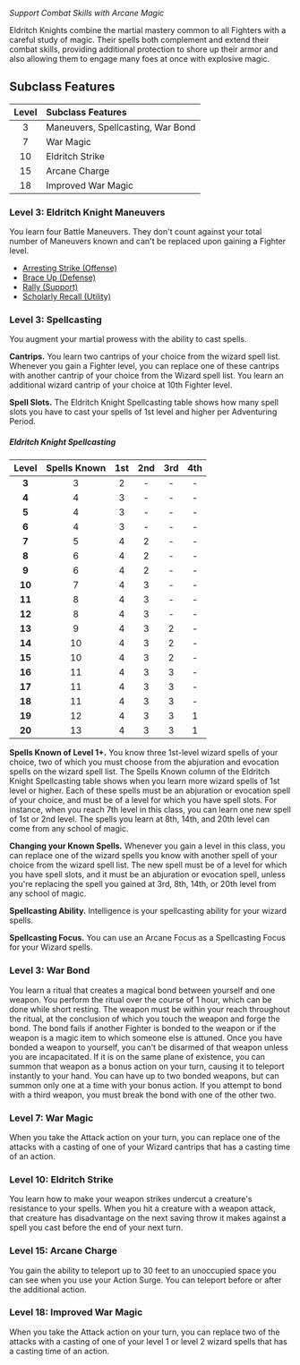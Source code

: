 *Support Combat Skills with Arcane Magic*

Eldritch Knights combine the martial mastery common to all Fighters with a careful study of magic. Their spells both complement and extend their combat skills, providing additional protection to shore up their armor and also allowing them to engage many foes at once with explosive magic.

## Subclass Features

| Level | Subclass Features                 |
| :---: | :-------------------------------- |
|   3   | Maneuvers, Spellcasting, War Bond |
|   7   | War Magic                         |
|  10   | Eldritch Strike                   |
|  15   | Arcane Charge                     |
|  18   | Improved War Magic                |



### Level 3: Eldritch Knight Maneuvers
You learn four Battle Maneuvers. They don't count against your total number of Maneuvers known and can't be replaced upon gaining a Fighter level.
<div class="listNoGap"></div>

- [Arresting Strike (Offense)](https://lolindhir.github.io/PnP/rules/classes/fighter/maneuvers)
- [Brace Up (Defense)](https://lolindhir.github.io/PnP/rules/classes/fighter/maneuvers)
- [Rally (Support)](https://lolindhir.github.io/PnP/rules/classes/fighter/maneuvers)
- [Scholarly Recall (Utility)](https://lolindhir.github.io/PnP/rules/classes/fighter/maneuvers) 


### Level 3: Spellcasting

You augment your martial prowess with the ability to cast spells.

**Cantrips.** You learn two cantrips of your choice from the wizard spell list. Whenever you gain a Fighter level, you can replace one of these cantrips with another cantrip of your choice from the Wizard spell list.
You learn an additional wizard cantrip of your choice at 10th Fighter level.

**Spell Slots.** The Eldritch Knight Spellcasting table shows how many spell slots you have to cast your spells of 1st level and higher per Adventuring Period.

##### Eldritch Knight Spellcasting

| Level  | Spells Known | 1st | 2nd | 3rd | 4th |
| :----: | :----------: | :-: | :-: | :-: | :-: |
| **3**  |      3       |  2  |  -  |  -  |  -  |
| **4**  |      4       |  3  |  -  |  -  |  -  |
| **5**  |      4       |  3  |  -  |  -  |  -  |
| **6**  |      4       |  3  |  -  |  -  |  -  |
| **7**  |      5       |  4  |  2  |  -  |  -  |
| **8**  |      6       |  4  |  2  |  -  |  -  |
| **9**  |      6       |  4  |  2  |  -  |  -  |
| **10** |      7       |  4  |  3  |  -  |  -  |
| **11** |      8       |  4  |  3  |  -  |  -  |
| **12** |      8       |  4  |  3  |  -  |  -  |
| **13** |      9       |  4  |  3  |  2  |  -  |
| **14** |      10      |  4  |  3  |  2  |  -  |
| **15** |      10      |  4  |  3  |  2  |  -  |
| **16** |      11      |  4  |  3  |  3  |  -  |
| **17** |      11      |  4  |  3  |  3  |  -  |
| **18** |      11      |  4  |  3  |  3  |  -  |
| **19** |      12      |  4  |  3  |  3  |  1  |
| **20** |      13      |  4  |  3  |  3  |  1  |


**Spells Known of Level 1+.** You know three 1st-level wizard spells of your choice, two of which you must choose from the abjuration and evocation spells on the wizard spell list.
The Spells Known column of the Eldritch Knight Spellcasting table shows when you learn more wizard spells of 1st level or higher. Each of these spells must be an abjuration or evocation spell of your choice, and must be of a level for which you have spell slots. For instance, when you reach 7th level in this class, you can learn one new spell of 1st or 2nd level.
The spells you learn at 8th, 14th, and 20th level can come from any school of magic.

**Changing your Known Spells.** Whenever you gain a level in this class, you can replace one of the wizard spells you know with another spell of your choice from the wizard spell list. The new spell must be of a level for which you have spell slots, and it must be an abjuration or evocation spell, unless you're replacing the spell you gained at 3rd, 8th, 14th, or 20th level from any school of magic.

**Spellcasting Ability.** Intelligence is your spellcasting ability for your wizard spells.

**Spellcasting Focus.** You can use an Arcane Focus as a Spellcasting Focus for your Wizard spells.


### Level 3: War Bond

You learn a ritual that creates a magical bond between yourself and one weapon. You perform the ritual over the course of 1 hour, which can be done while short resting. The weapon must be within your reach throughout the ritual, at the conclusion of which you touch the weapon and forge the bond. The bond fails if another Fighter is bonded to the weapon or if the weapon is a magic item to which someone else is attuned.
Once you have bonded a weapon to yourself, you can't be disarmed of that weapon unless you are incapacitated. If it is on the same plane of existence, you can summon that weapon as a bonus action on your turn, causing it to teleport instantly to your hand.
You can have up to two bonded weapons, but can summon only one at a time with your bonus action. If you attempt to bond with a third weapon, you must break the bond with one of the other two.


### Level 7: War Magic
When you take the Attack action on your turn, you can replace one of the attacks with a casting of one of your Wizard cantrips that has a casting time of an action.


### Level 10: Eldritch Strike
You learn how to make your weapon strikes undercut a creature's resistance to your spells. When you hit a creature with a weapon attack, that creature has disadvantage on the next saving throw it makes against a spell you cast before the end of your next turn.


### Level 15: Arcane Charge
You gain the ability to teleport up to 30 feet to an unoccupied space you can see when you use your Action Surge. You can teleport before or after the additional action.


### Level 18: Improved War Magic
When you take the Attack action on your turn, you can replace two of the attacks with a casting of one of your level 1 or level 2 wizard spells that has a casting time of an action.